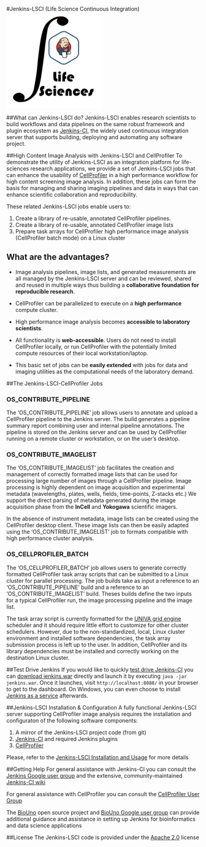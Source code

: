 #Jenkins-LSCI (Life Science Continuous Integration)
<img src="./userContent/images/Jenkins_LifeSci.png"/>

##What can Jenkins-LSCI do?
Jenkins-LSCI enables research scientists to build workflows and data pipelines on the same robust framework and plugin ecosystem as [Jenkins-CI](https://jenkins.io/), the widely used continuous integration server that supports building, deploying and automating any software project. 

##High Content Image Analysis with Jenkins-LSCI and CellProfiler
To demonstrate the utility of Jenkins-LSCI as an integration platform for life-sciences research applications, we provide a set of Jenkins-LSCI jobs that can enhance the usability of [CellProfiler](http://cellprofiler.org) in a  high performance workflow for high content screening image analysis. In addition, these jobs can form the basis for managing and sharing imaging pipelines and data in ways that can enhance scientific collaboration and reproducibility.

These related Jenkins-LSCI jobs enable users to:

1. Create a library of re-usable, annotated CellProfiler pipelines. 
2. Create a library of re-usable, annotated  CellProfiler image lists
3. Prepare task arrays for CellProfiler high performance image analysis (CellProfiler batch mode) on a Linux cluster

## What are the advantages?
-   Image analysis pipelines, image lists, and generated measurements are all managed by the Jenkins-LSCI server and can be reviewed, shared and reused in multiple ways thus building a **collaborative foundation for reproducible research**.

-   CellProfiler can be parallelized to execute on a **high performance** compute cluster.
-   High performance image analysis becomes **accessible to laboratory scientists**.

-   All functionality is **web-accessible**. Users do not need to install CellProfiler locally, or run CellProfiler with the potentially limited compute resources of their local workstation/laptop. 
-  This basic set of jobs can be **easily extended**  with jobs for data and imaging utilities as the computational needs of the laboratory demand.

##The Jenkins-LSCI-CellProfiler Jobs

### OS\_CONTRIBUTE\_PIPELINE

The ‘OS\_CONTRIBUTE\_PIPELINE’ job allows users to annotate and upload a CellProfiler pipeline to the Jenkins server. The build generates a pipeline summary report combining user and internal pipeline annotations. The pipeline is stored on the Jenkins server and can be used by CellProfiler running on a remote cluster or workstation, or on the user’s desktop.

### OS\_CONTRIBUTE\_IMAGELIST

The ‘OS\_CONTRIBUTE\_IMAGELIST’ job facilitates the creation and management of correctly formatted image lists that can be used for processing large number of images through a CellProfiler pipeline. Image processing is highly dependent on image acquisition and experimental metadata (wavelengths, plates, wells, fields, time-points, Z-stacks etc.) We support the direct parsing of metadata generated during the image acquisition phase from the **InCell** and **Yokogawa** scientific imagers.


In the absence of instrument metadata, image lists can be created using the CellProfiler desktop client. These image lists can then be easily adapted using the ‘OS\_CONTRIBUTE\_IMAGELIST’ job to formats compatible with high performance cluster analysis.

### OS\_CELLPROFILER\_BATCH

The ‘OS\_CELLPROFILER\_BATCH’ job allows users to generate correctly formatted CellProfiler task array scripts that can be submitted to a Linux cluster for parallel processing. The job builds take as input a reference to an ‘OS\_CONTRIBUTE\_PIPELINE’ build and a reference to an ‘OS\_CONTRIBUTE\_IMAGELIST’ build. Theses builds define the two inputs for a typical CellProfiler run, the image processing pipeline and the image list.

The task array script is currently formatted for the [UNIVA grid engine](http://www.univa.com/products/) scheduler and it should require little effort to customize for other cluster schedulers. However, due to the non-standardized, local, Linux cluster environment and installed software dependencies, the task array submission process is left up to the user. In addition, CellProfiler and its library dependencies must be installed and correctly working on the destination Linux cluster.

##Test Drive Jenkins
If you would like to quickly [test drive Jenkins-CI](https://wiki.jenkins-ci.org/display/JENKINS/Meet+Jenkins) you can [download jenkins.war](http://mirrors.jenkins-ci.org/war/latest/jenkins.war) directly and launch it by executing ```java -jar jenkins.war```.  Once it launches, visit ```http://localhost:8080/``` in your browser to get to the dashboard. On Windows, you can even choose to install [Jenkins as a service](https://wiki.jenkins-ci.org/display/JENKINS/Installing+Jenkins+as+a+Windows+service) afterwards.

##Jenkins-LSCI Installation & Configuration
A fully functional Jenkins-LSCI server supporting CellProfiler image analysis requires the installation and configuraton of the following software components:

 1. A mirror of the Jenkins-LSCI project code (from git)
 2. [Jenkins-CI](https://jenkins.io/) and required Jenkins plugins
 3. [CellProfiler](http://cellprofiler.org)


Please, refer to the [Jenkins-LSCI Installation and Usage](./userContent/docs/installation_and_use.md) for more details

##Getting Help
For general assistance with Jenkins-CI you can consult the [Jenkins Google user group](https://groups.google.com/forum/#!forum/jenkinsci-users) and the extensive, community-maintained [Jenkins-CI wiki](https://wiki.jenkins-ci.org/display/JENKINS/Use+Jenkins)

For general assistance with CellProfiler you can consult the [CellProfiler User Group](http://forum.cellprofiler.org/)

The [BioUno](http://biouno.org) open source project and [BioUno Google user group](https://groups.google.com/forum/#!forum/biouno-users) can provide additional guidance and assistance in setting up Jenkins for bioinformatics and data science applications

##License
The Jenkins-LSCI code is provided under the [Apache 2.0](http://www.apache.org/licenses/LICENSE-2.0.txt) license
